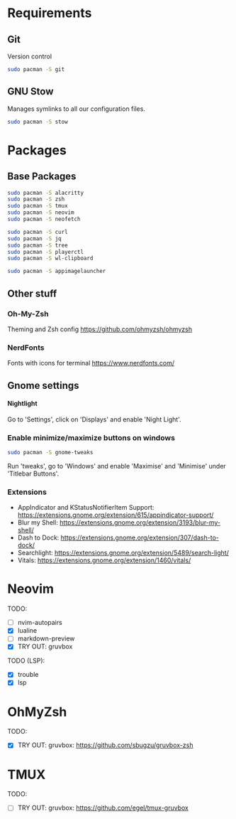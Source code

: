 # Requirements

## Git

Version control

```bash
sudo pacman -S git
```

## GNU Stow

Manages symlinks to all our configuration files.

```bash
sudo pacman -S stow
```

# Packages

## Base Packages

```bash
sudo pacman -S alacritty
sudo pacman -S zsh
sudo pacman -S tmux
sudo pacman -S neovim
sudo pacman -S neofetch

sudo pacman -S curl
sudo pacman -S jq
sudo pacman -S tree
sudo pacman -S playerctl
sudo pacman -S wl-clipboard

sudo pacman -S appimagelauncher
```

## Other stuff

### Oh-My-Zsh
Theming and Zsh config
https://github.com/ohmyzsh/ohmyzsh

### NerdFonts
Fonts with icons for terminal
https://www.nerdfonts.com/

## Gnome settings

#### Nightlight
Go to 'Settings', click on 'Displays' and enable 'Night Light'.

### Enable minimize/maximize buttons on windows
```bash
sudo pacman -S gnome-tweaks
```
Run 'tweaks', go to 'Windows' and enable 'Maximise' and 'Minimise' under 'Titlebar Buttons'.

### Extensions
- AppIndicator and KStatusNotifierItem Support: https://extensions.gnome.org/extension/615/appindicator-support/
- Blur my Shell: https://extensions.gnome.org/extension/3193/blur-my-shell/
- Dash to Dock: https://extensions.gnome.org/extension/307/dash-to-dock/
- Searchlight: https://extensions.gnome.org/extension/5489/search-light/
- Vitals: https://extensions.gnome.org/extension/1460/vitals/

# Neovim

TODO:
- [ ] nvim-autopairs
- [x] lualine
- [ ] markdown-preview
- [x] TRY OUT: gruvbox

TODO (LSP):
- [x] trouble
- [x] lsp

# OhMyZsh

TODO:
- [x] TRY OUT: gruvbox: https://github.com/sbugzu/gruvbox-zsh

# TMUX

TODO:
- [ ] TRY OUT: gruvbox: https://github.com/egel/tmux-gruvbox
